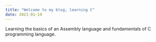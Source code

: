 ```yaml
---
title: "Welcome to my blog, learning C"
date: 2021-01-19
---
```



Learning the basics of an Assembly language and fundamentals of C programming language.
